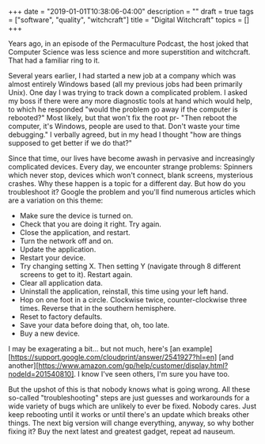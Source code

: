 +++
date = "2019-01-01T10:38:06-04:00"
description = ""
draft = true
tags = ["software", "quality", "witchcraft"]
title = "Digital Witchcraft"
topics = []
+++

Years ago, in an episode of the Permaculture Podcast, the host joked
that Computer Science was less science and more superstition and
witchcraft.  That had a familiar ring to it.

Several years earlier, I had started a new job at a company which
was almost entirely Windows based (all my previous jobs had been primarily Unix).
One day I was trying to track down a complicated problem.
I asked my boss if there were any more diagnostic tools at hand which would help,
to which he responded "would the problem go away if the computer is rebooted?"
Most likely, but that won't fix the root pr-
"Then reboot the computer, it's Windows, people are used to that.  Don't waste your time debugging."
I verbally agreed, but in my head I thought "how are things supposed to get better if we do that?"

Since that time, our lives have become awash in pervasive and
increasingly complicated devices.  Every day, we encounter strange
problems: Spinners which never stop, devices which won't connect,
blank screens, mysterious crashes.  Why these happen is a topic for a
different day.  But how do you troubleshoot it?  Google the problem
and you'll find numerous articles which are a variation on this theme:

* Make sure the device is turned on.
* Check that you are doing it right.  Try again.
* Close the application, and restart.
* Turn the network off and on.
* Update the application.
* Restart your device.
* Try changing setting X.  Then setting Y (navigate through 8 different screens to get to it).  Restart again.
* Clear all application data.
* Uninstall the application, reinstall, this time using your left hand.
* Hop on one foot in a circle.  Clockwise twice, counter-clockwise three times.  Reverse that in the southern hemisphere.
* Reset to factory defaults.
* Save your data before doing that, oh, too late.
* Buy a new device.

I may be exagerating a bit... but not much, here's
[an example][https://support.google.com/cloudprint/answer/2541927?hl=en]
[and another][https://www.amazon.com/gp/help/customer/display.html?nodeId=201540810].
I know I've seen others, I'm sure you have too.

But the upshot of this is that nobody knows what is going wrong.
All these so-called "troubleshooting" steps are just guesses and workarounds
for a wide variety of bugs which are unlikely to ever be fixed.
Nobody cares.  Just keep rebooting until it works or until there's an update
which breaks other things.
The next big version will change everything, anyway, so why bother fixing it?
Buy the next latest and greatest gadget, repeat ad nauseum.
